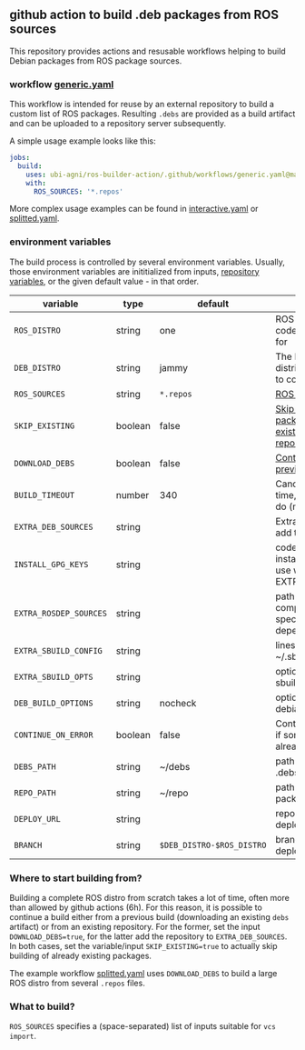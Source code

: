 ## github action to build .deb packages from ROS sources

This repository provides actions and resusable workflows helping to build Debian packages from ROS package sources.

### workflow [generic.yaml](.github/workflows/generic.yaml)

This workflow is intended for reuse by an external repository to build a custom list of ROS packages. Resulting `.debs` are provided as a build artifact and can be uploaded to a repository server subsequently.

A simple usage example looks like this:

```yaml
jobs:
  build:
    uses: ubi-agni/ros-builder-action/.github/workflows/generic.yaml@main
    with:
      ROS_SOURCES: '*.repos'
```

More complex usage examples can be found in [interactive.yaml](.github/workflows/interactive.yaml) or [splitted.yaml](.github/workflows/splitted.yaml).

### environment variables

The build process is controlled by several environment variables. Usually, those environment variables are inititialized from inputs, [repository variables](https://docs.github.com/en/actions/learn-github-actions/variables), or the given default value - in that order.

variable               | type    | default                   | semantics
-----------------------|---------|---------------------------|----------------------------------------------------------------------------
`ROS_DISTRO`           | string  | one                       | ROS distribution codename to compile for
`DEB_DISTRO`           | string  | jammy                     | The Debian/Ubuntu distribution codename to compile for.
`ROS_SOURCES`          | string  | `*.repos`                 | [ROS sources to compile](#what-to-build)
`SKIP_EXISTING`        | boolean | false                     | [Skip (re)building packages already existing in the repository](#where-to-start-building-from)
`DOWNLOAD_DEBS`        | boolean | false                     | [Continue building from previous debs artifact?](#where-to-start-building-from)
`BUILD_TIMEOUT`        | number  | 340                       | Cancel build after this time, before github will do (minutes)
`EXTRA_DEB_SOURCES`    | string  |                           | Extra debian sources to add to sources.list
`INSTALL_GPG_KEYS`     | string  |                           | code to run for installing GPG keys (for use with EXTRA_DEB_SOURCES)
`EXTRA_ROSDEP_SOURCES` | string  |                           | path to a rosdep-compatible yaml file specifying custom dependency mappings
`EXTRA_SBUILD_CONFIG`  | string  |                           | lines to add to ~/.sbuildrc
`EXTRA_SBUILD_OPTS`    | string  |                           | options to pass to sbuild on commandline
`DEB_BUILD_OPTIONS`    | string  | nocheck                   | options used debian/rules
`CONTINUE_ON_ERROR`    | boolean | false                     | Continue building even if some packages already failed
`DEBS_PATH`            | string  | ~/debs                    | path to store generated .debs in
`REPO_PATH`            | string  | ~/repo                    | path to generate package repository in
`DEPLOY_URL`           | string  |                           | repository URL for deployment
`BRANCH`               | string  | `$DEB_DISTRO-$ROS_DISTRO` | branch to use for deployment

### Where to start building from?

Building a complete ROS distro from scratch takes a lot of time, often more than allowed by github actions (6h). For this reason, it is possible to continue a build either from a previous build (downloading an existing `debs` artifact) or from an existing repository. For the former, set the input `DOWNLOAD_DEBS=true`, for the latter add the repository to `EXTRA_DEB_SOURCES`. In both cases, set the variable/input `SKIP_EXISTING=true` to actually skip building of already existing packages.

The example workflow [splitted.yaml](.github/workflows/splitted.yaml) uses `DOWNLOAD_DEBS` to build a large ROS distro from several `.repos` files.

### What to build?

`ROS_SOURCES` specifies a (space-separated) list of inputs suitable for `vcs import`.
